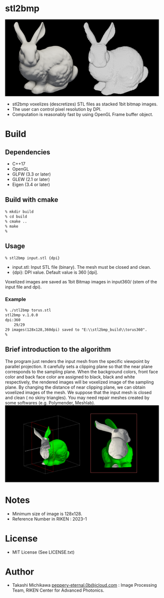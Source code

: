# stl2bmp
![teaser image](images/overview.png)
* stl2bmp voxelizes (descretizes) STL files as stacked 1bit bitmap images. 
* The user can control pixel resolution by DPI.
* Computation is reasonably fast by using OpenGL Frame buffer object.
# Build
## Dependencies 
* C++17 
* OpenGL
* GLFW (3.3 or later)
* GLEW (2.1 or later)
* Eigen (3.4 or later)
## Build with cmake
```shell
% mkdir build    
% cd build 
% cmake ..
% make 
% 
```
## Usage 
```shell
% stl2bmp input.stl {dpi}
```
* input.stl: Input STL file (binary). The mesh must be closed and clean. 
* {dpi}: DPI value. Default value is 360 [dpi].

Voxelized images are saved as 1bit Bitmap images in input360/ (stem of the input file and dpi). 

### Example
``` shell
% ./stl2bmp torus.stl
stl2bmp v.1.0.0
dpi:360
    29/29
29 images(128x128,360dpi) saved to "E:\\stl2bmp_build\\torus360".
%
```
## Brief introduction to the algorithm
The program just renders the input mesh from the specific viewpoint by parallel projection.
It carefully sets a clipping plane so that the near plane corresponds to the sampling plane.
When the background colors, front face color and back face color are assigned to black, black and white respectively, the rendered images will be voxelized image of the sampling plane. 
By changing the distance of near clipping plane, we can obtain voxelized images of the mesh. 
We suppose that the input mesh is closed and clean ( no skiny triangles). You may need repair meshes created by some softwares (e.g. Polymender, Meshlab).
![Principle](images/principle.png)
# Notes
 * Minimum size of image is 128x128. 
 * Reference Number in RIKEN : 2023-1 
# License
* MIT License (See LICENSE.txt)
# Author
* Takashi Michikawa <peppery-eternal.0b@icloud.com> : Image Processing Team, RIKEN Center for Advanced Photonics.

